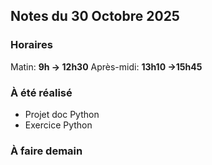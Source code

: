 ## Notes du 30 Octobre 2025

### Horaires 
Matin: **9h → 12h30**
Après-midi: **13h10 →15h45**

### À été réalisé
- Projet doc Python
- Exercice Python

### À faire demain
